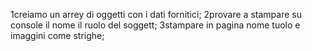 1creiamo un arrey di oggetti con i dati fornitici;
2provare a stampare su console il nome il ruolo del soggett;
3stampare in pagina nome tuolo e imaggini come strighe;
